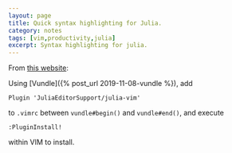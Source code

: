 ```yaml
--- 
layout: page
title: Quick syntax highlighting for Julia.
category: notes
tags: [vim,productivity,julia]
excerpt: Syntax highlighting for julia.
---
```


From [this website](http://www.astro.gsu.edu/~vrijmoet/vimhelp.html):

Using [Vundle]({% post_url 2019-11-08-vundle %}), add
```
Plugin 'JuliaEditorSupport/julia-vim'
```
to `.vimrc` between `vundle#begin()` and `vundle#end()`, and execute
```
:PluginInstall!
```
within VIM to install.

